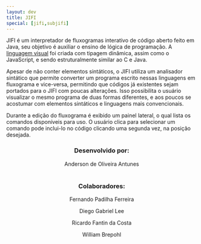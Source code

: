 ```yaml
---
layout: dev
title: JIFI
special: [jifi,subjifi]
---
```


JIFI é um interpretador de fluxogramas interativo de código aberto feito em Java, seu objetivo é auxiliar o ensino de lógica de programação. A [linguagem visual](http://en.wikipedia.org/wiki/Visual_programming_language) foi criada com tipagem dinâmica, assim como o JavaScript, e sendo estruturalmente similar ao C e Java. 

Apesar de não conter elementos sintáticos, o JIFI utiliza um analisador sintático que permite converter um programa escrito nessas linguagens em fluxograma e vice-versa, permitindo que códigos já existentes sejam portados para o JIFI com poucas alterações. Isso possibilita o usuário visualizar o mesmo programa de duas formas diferentes, e aos poucos se acostumar com elementos sintáticos e linguagens mais convencionais.

Durante a edição do fluxograma é exibido um painel lateral, o qual lista os comandos disponíveis para uso. O usuário clica para selecionar um comando pode inclui-lo no código clicando uma segunda vez, na posição desejada.
<center>
<h3><b>Desenvolvido por:</b></h3> 
<p>
Anderson de Oliveira Antunes
<br><br>
<h3><b>Colaboradores:</b></h3>
<p>
Fernando Padilha Ferreira
<p>
Diego Gabriel Lee
<p>
Ricardo Fantin da Costa
<p>
William Brepohl
</center>
